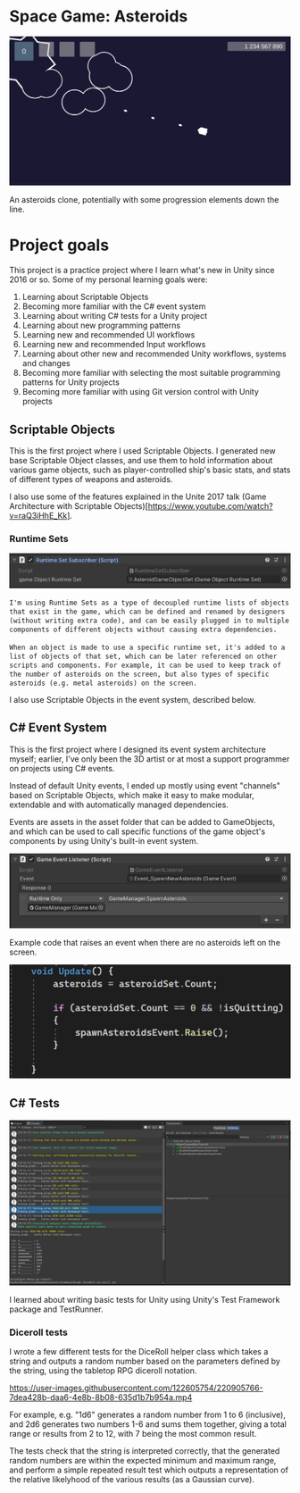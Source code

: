 # Space Game: Asteroids
 
 ![Asteroids game screenshot](./GitDocs/asteroids_game.png)



 An asteroids clone, potentially with some progression elements down the line. 



 # Project goals

 This project is a practice project where I learn what's new in Unity since 2016 or so. Some of my personal learning goals were: 

 1. Learning about Scriptable Objects
 1. Becoming more familiar with the C# event system
 1. Learning about writing C# tests for a Unity project
 1. Learning about new programming patterns 
 1. Learning new and recommended UI workflows 
 1. Learning new and recommended Input workflows
 1. Learning about other new and recommended Unity workflows, systems and changes
 1. Becoming more familiar with selecting the most suitable programming patterns for Unity projects
 1. Becoming more familiar with using Git version control with Unity projects


## Scriptable Objects

This is the first project where I used Scriptable Objects. I generated new base Scriptable Object classes, and use them to hold information about various game objects, such as player-controlled ship's basic stats, and stats of different types of weapons and asteroids.

I also use some of the features explained in the Unite 2017 talk (Game Architecture with Scriptable Objects)[https://www.youtube.com/watch?v=raQ3iHhE_Kk].

### Runtime Sets

![Runtime Set Subscriber script](./GitDocs/runtime_set_subscriber.png)

	I'm using Runtime Sets as a type of decoupled runtime lists of objects that exist in the game, which can be defined and renamed by designers (without writing extra code), and can be easily plugged in to multiple components of different objects without causing extra dependencies. 
	
	When an object is made to use a specific runtime set, it's added to a list of objects of that set, which can be later referenced on other scripts and components. For example, it can be used to keep track of the number of asteroids on the screen, but also types of specific asteroids (e.g. metal asteroids) on the screen. 

I also use Scriptable Objects in the event system, described below. 

## C# Event System

This is the first project where I designed its event system architecture myself; earlier, I've only been the 3D artist or at most a support programmer on projects using C# events. 

Instead of default Unity events, I ended up mostly using event "channels" based on Scriptable Objects, which make it easy to make modular, extendable and with automatically managed dependencies. 

Events are assets in the asset folder that can be added to GameObjects, and which can be used to call specific functions of the game object's components by using Unity's built-in event system.

![Game Event listener component](./GitDocs/game_event_listener.png)

Example code that raises an event when there are no asteroids left on the screen.

![Screenshot of sample code](./GitDocs/raise_event_spawnasteroids.png)

## C# Tests

![Image of diceroll tests](./GitDocs/unity_tests_thumbnail.png)

I learned about writing basic tests for Unity using Unity's Test Framework package and TestRunner. 

### Diceroll tests

I wrote a few different tests for the DiceRoll helper class which takes a string and outputs a random number based on the parameters defined by the string, using the tabletop RPG diceroll notation. 

https://user-images.githubusercontent.com/122605754/220905766-7dea428b-daa6-4e8b-8b08-635d1b7b954a.mp4

For example, e.g. "1d6" generates a random number from 1 to 6 (inclusive), and 2d6 generates two numbers 1-6 and sums them together, giving a total range or results from 2 to 12, with 7 being the most common result.

The tests check that the string is interpreted correctly, that the generated random numbers are within the expected minimum and maximum range, and perform a simple repeated result test which outputs a representation of the relative likelyhood of the various results (as a Gaussian curve).
